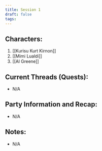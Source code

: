 ```yaml
---
title: Session 1
draft: false
tags:
---
```

## Characters:
1. [[Kurisu Kurt Kirnon]]
2. [[Mimi Lualdi]]
3. [[Al Greene]]

## Current Threads (Quests):
- N/A

## Party Information and Recap:
- N/A

## Notes:
- N/A